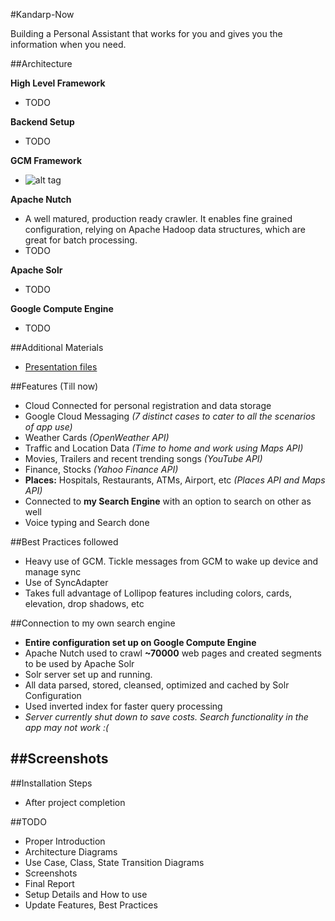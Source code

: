 #Kandarp-Now

Building a Personal Assistant that works for you and gives you the information when you need. 

##Architecture

**High Level Framework**
- TODO

**Backend Setup**
- TODO

**GCM Framework**
- ![alt tag](https://raw.github.com/kandarpck/Kandarp-Now/master/assets/architecture.png)

**Apache Nutch**
- A well matured, production ready crawler. It enables fine grained configuration, relying on Apache Hadoop data structures, which are great for batch processing.
- TODO

**Apache Solr**
- TODO

**Google Compute Engine**
- TODO

##Additional Materials
- [Presentation files](Kandarp-Now/master/assets/BE%20Project%20Presentation%20Feb-March%202015.pdf)


##Features (Till now)
- Cloud Connected for personal registration and data storage
- Google Cloud Messaging *(7 distinct cases to cater to all the scenarios of app use)*
- Weather Cards *(OpenWeather API)*
- Traffic and Location Data *(Time to home and work using Maps API)*
- Movies, Trailers and recent trending songs *(YouTube API)*
- Finance, Stocks *(Yahoo Finance API)*
- **Places:** Hospitals, Restaurants, ATMs, Airport, etc *(Places API and Maps API)*
- Connected to **my Search Engine** with an option to search on other as well
- Voice typing and Search done


##Best Practices followed
- Heavy use of GCM. Tickle messages from GCM to wake up device and manage sync
- Use of SyncAdapter
- Takes full advantage of Lollipop features including colors, cards, elevation, drop shadows, etc

##Connection to my own search engine
- **Entire configuration set up on Google Compute Engine**
- Apache Nutch used to crawl **~70000** web pages and created segments to be used by Apache Solr
- Solr server set up and running.
- All data parsed, stored, cleansed, optimized and cached by Solr Configuration
- Used inverted index for faster query processing
- *Server currently shut down to save costs. Search functionality in the app may not work :(*

##Screenshots
-

##Installation Steps
- After project completion


##TODO
- Proper Introduction
- Architecture Diagrams
- Use Case, Class, State Transition Diagrams
- Screenshots
- Final Report
- Setup Details and How to use
- Update Features, Best Practices
